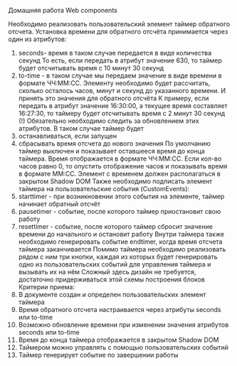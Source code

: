 Домашняя работа Web components  

Необходимо реализовать пользовательский элемент таймер обратного отсчета.
Установка времени для обратного отсчёта принимается через один из атрибутов:
1) seconds- время в таком случае передается в виде количества секунд
То есть, если передать в атрибут значение 630, то таймер будет отсчитывать
время с 10 минут 30 секунд
2) to-time - в таком случае мы передаем значение в виде времени в формате
ЧЧ:ММ:СС. Элементу необходимо будет рассчитать, сколько осталось часов,
минут и секунд до указанного времени. И принять это значения для обратного
отсчёта
К примеру, если передать в атрибут значение 16:30:00, а текущее время
составляет 16:27:30, то таймеру будет отсчитывать время с 2 минут 30 секунд
(!) Обязательно необходимо следить за обновлением этих атрибутов. В таком случае
таймер будет
1) останавливаться, если запущен
2) сбрасывать время отсчета до нового значения
По умолчанию таймер выключен и показывает оставшееся время до конца таймера.
Время отображается в формате ЧЧ:ММ:СС. Если кол-во часов равно 0, то опустить
отображение часов и показывать время в формате ММ:СС. Элемент с временем
должен располагаться в закрытом Shadow DOM
Также необходимо подписать элемент таймера на пользовательские события
(CustomEvents):
1) starttimer - при возникновении этого события на элементе, таймер начинает
обратный отсчёт
2) pausetimer - событие, после которого таймер приостановит свою работу
3) resettimer - событие, после которого таймер сбросит значение времени до
начального и остановит работу
Внутри таймера также необходимо генерировать событие endtimer, когда время
отсчета таймера заканчивается
Помимо таймера необходимо реализовать рядом с ним три кнопки, каждая из которых
будет генерировать одно из пользовательских событий для управления таймера и
вызывать их на нём
Сложный здесь дизайн не требуется, достаточно придерживаться этой схемы
построения блоков
Критерии приема:
1) В документе создан и определен пользовательских элемент таймера
2) Время обратного отсчета настраивается через атрибуты seconds или to-time
3) Возможно обновление времени при изменении значения атрибутов seconds
или to-time
4) Время до конца таймера отображается в закрытом Shadow DOM
5) Таймером можно управлять с помощью пользовательских событий
6) Таймер генерирует событие по завершении работы
